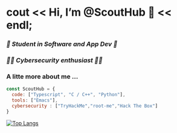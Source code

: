# cout << Hi, I’m @ScoutHub 👋 << endl;

### *🔨  Student in Software and App Dev  🔨*
### *👨‍💻  Cybersecurity enthusiast 👨‍💻*

### A litte more about me ...   
```js
const ScoutHub = {
  code: ["Typescript", "C / C++", "Python"],
  tools: ["Emacs"],
  cybersecurity : ["TryHackMe","root-me","Hack The Box"]
}
```
[![Top Langs](https://github-readme-stats.vercel.app/api/top-langs/?username=scouthub)](https://github.com/scouthub/github-readme-stats)
